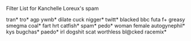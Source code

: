 Filter List for Kanchelle Loreux's spam

tran\*
tro*
agp
ywnb\*
dilate
cuck
nigger\*
twitt\*
blacked
bbc
futa
f+
greasy
smegma
coal\*
fart
hrt
catfish\*
spam\*
pedo\*
woman
female
autogynephil\*
kys
bugchas\*
paedo\*
irl
dogshit
scat
worthless
bl@cked
racemix\*